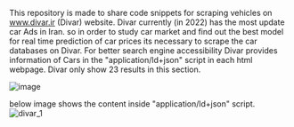 This repository is made to share code snippets for scraping vehicles on www.divar.ir (Divar) website. Divar currently (in 2022) has the most update car Ads in Iran. so in 
order to study car market and find out the best model for real time prediction of car prices its necessary to scrape the car databases on Divar. 
For better search engine accessibility Divar provides information of Cars in the "application/ld+json" script in each html webpage. Divar only show 23 results in this section.

![image](https://user-images.githubusercontent.com/42579060/194767169-2c64c08b-d6f7-4c95-8c37-a2e4c6d233dd.png)

below image shows the content inside "application/ld+json" script.
![divar_1](https://user-images.githubusercontent.com/42579060/194767491-2f08940c-3dad-4cee-9045-1cf39556e968.jpg)

